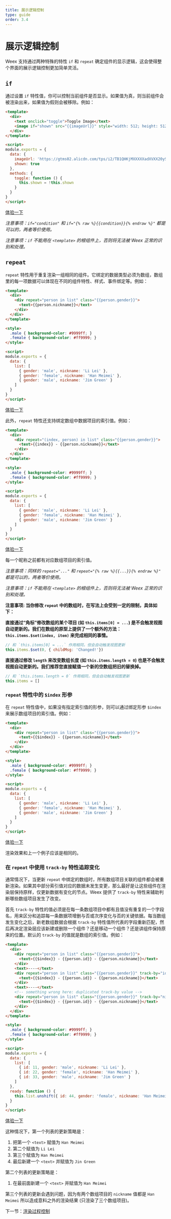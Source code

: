 ```yaml
---
title: 展示逻辑控制
type: guide
order: 3.4
---
```


# 展示逻辑控制

Weex 支持通过两种特殊的特性 `if` 和 `repeat` 确定组件的显示逻辑，这会使得整个界面的展示逻辑控制更加简单灵活。

## `if`

通过设置 `if` 特性值，你可以控制当前组件是否显示。如果值为真，则当前组件会被渲染出来，如果值为假则会被移除。例如：

```html
<template>
  <div>
    <text onclick="toggle">Toggle Image</text>
    <image if="shown" src="{{imageUrl}}" style="width: 512; height: 512;"></image>
  </div>
</template>

<script>
module.exports = {
  data: {
    imageUrl: 'https://gtms02.alicdn.com/tps/i2/TB1QHKjMXXXXXadXVXX20ySQVXX-512-512.png',
    shown: true
  },
  methods: {
    toggle: function () {
      this.shown = !this.shown
    }
  }
}
</script>
```

[体验一下](http://dotwe.org/e0999a51fa404f48bbae177f1569cd0e)

_注意事项：`if="condition"` 和 `if="{% raw %}{{condition}}{% endraw %}"` 都是可以的，两者等价使用。_

_注意事项：`if` 不能用在 `<template>` 的根组件上，否则将无法被 Weex 正常的识别和处理。_

## `repeat`

`repeat` 特性用于重复渲染一组相同的组件。它绑定的数据类型必须为数组，数组里的每一项数据可以体现在不同的组件特性、样式、事件绑定等。例如：

``` html
<template>
  <div>
    <div repeat="person in list" class="{{person.gender}}">
      <text>{{person.nickname}}</text>
    </div>
  </div>
</template>

<style>
  .male { background-color: #9999ff; }
  .female { background-color: #ff9999; }
</style>

<script>
module.exports = {
  data: {
    list: [
      { gender: 'male', nickname: 'Li Lei' },
      { gender: 'female', nickname: 'Han Meimei' },
      { gender: 'male', nickname: 'Jim Green' }
    ]
  }
}
</script>
```

[体验一下](http://dotwe.org/8c87aac2820531090181c32fca41e913)

此外，`repeat` 特性还支持绑定数组中数据项目的索引值。例如：

``` html
<template>
  <div>
    <div repeat="(index, person) in list" class="{{person.gender}}">
      <text>{{index}} - {{person.nickname}}</text>
    </div>
  </div>
</template>

<style>
  .male { background-color: #9999ff; }
  .female { background-color: #ff9999; }
</style>

<script>
module.exports = {
  data: {
    list: [
      { gender: 'male', nickname: 'Li Lei' },
      { gender: 'female', nickname: 'Han Meimei' },
      { gender: 'male', nickname: 'Jim Green' }
    ]
  }
}
</script>
```

[体验一下](http://dotwe.org/65d348256ab5c54aa996d3ee6b4ea115)

每一个昵称之前都有对应数组项目的索引值。

_注意事项：同样的 `repeat="..."` 和 `repeat="{% raw %}{{...}}{% endraw %}"` 都是可以的，两者等价使用。_

_注意事项：`if` 不能用在 `<template>` 的根组件上，否则将无法被 Weex 正常的识别和处理。_

**注意事项: 当你修改 `repeat` 中的数组时，在写法上会受到一定的限制，具体如下：**

**直接通过“角标”修改数组的某个项目 (如 `this.items[0] = ...`) 是不会触发视图自动更新的。我们在数组的原型上提供了一个额外的方法：`this.items.$set(index, item)` 来完成相同的事情。**

```javascript
// 和 `this.items[0] = ...` 作用相同，但会自动触发视图更新
this.items.$set(0, { childMsg: 'Changed!'})
```

**直接通过修改 `length` 来改变数组长度 (如 `this.items.length = 0`) 也是不会触发视图自动更新的。我们推荐您直接赋值一个新的空数组把旧的替换掉。**

```javascript
// 和 `this.items.length = 0` 作用相同，但会自动触发视图更新
this.items = []
```

### `repeat` 特性中的 `$index` 形参

在 `repeat` 特性值中，如果没有指定索引值的形参，则可以通过绑定形参 `$index` 来展示数组项目的索引值。例如：

``` html
<template>
  <div>
    <div repeat="person in list" class="{{person.gender}}">
      <text>{{$index}} - {{person.nickname}}</text>
    </div>
  </div>
</template>

<style>
  .male { background-color: #9999ff; }
  .female { background-color: #ff9999; }
</style>

<script>
module.exports = {
  data: {
    list: [
      { gender: 'male', nickname: 'Li Lei' },
      { gender: 'female', nickname: 'Han Meimei' },
      { gender: 'male', nickname: 'Jim Green' }
    ]
  }
}
</script>
```

[体验一下](http://dotwe.org/65d348256ab5c54aa996d3ee6b4ea115)

渲染效果和上一个例子应该是相同的。

### 在 `repeat` 中使用 `track-by` 特性追踪变化

通常情况下，当更新 `repeat` 中绑定的数组时，所有数组项目关联的组件都会被重新渲染。如果其中部分索引值对应的数据未发生变更，那么最好是让这些组件在渲染层保持原样，仅更新数据有变化的节点。Weex 提供了 `track-by` 特性来辅助判断哪些数组项目发生了改变。

首先 `track-by` 特性的值必须是在每一条数组项目中都有且值没有重复的一个字段名，用来区分和追踪每一条数据项增删与否或次序变化与否的关键依据。每当数组发生变化之后，新老数组数据会根据 `track-by` 特性值所代表的字段重新匹配，然后再决定渲染层应该新建或删除一个组件？还是移动一个组件？还是讲组件保持原来的位置。默认的 `track-by` 的值就是数组的索引值。例如：

``` html
<template>
  <div>
    <div repeat="person in list" class="{{person.gender}}">
      <text>{{$index}} - {{person.id}} - {{person.nickname}}</text>
    </div>
    <text>----</text>
    <div repeat="person in list" class="{{person.gender}}" track-by="id">
      <text>{{$index}} - {{person.id}} - {{person.nickname}}</text>
    </div>
    <text>----</text>
    <!-- something wrong here: duplicated track-by value -->
    <div repeat="person in list" class="{{person.gender}}" track-by="nickname">
      <text>{{$index}} - {{person.id}} - {{person.nickname}}</text>
    </div>
  </div>
</template>

<style>
  .male { background-color: #9999ff; }
  .female { background-color: #ff9999; }
</style>

<script>
module.exports = {
  data: {
    list: [
      { id: 11, gender: 'male', nickname: 'Li Lei' },
      { id: 22, gender: 'female', nickname: 'Han Meimei' },
      { id: 33, gender: 'male', nickname: 'Jim Green' }
    ]
  },
  ready: function () {
    this.list.unshift({ id: 44, gender: 'female', nickname: 'Han Meimei' })
  }
}
</script>
```

[体验一下](http://dotwe.org/c124bfc21e6d92271356acbea232089b)

这种情况下，第一个列表的更新策略是：

1. 把第一个 `<text>` 赋值为 `Han Meimei`
2. 第二个赋值为 `Li Lei`
3. 第三个赋值为 `Han Meimei`
4. 最后新建一个 `<text>` 并赋值为 `Jin Green`

第二个列表的更新策略是：

1. 在最前面新建一个 `<text>` 并赋值为 `Han Meimei`

第三个列表的更新会遇到问题，因为有两个数组项目的 `nickname` 值都是 `Han Meimei` 所以造成意料之外的渲染结果 (只渲染了三个数组项目)。

下一节：[渲染过程控制](./render-logic.html)
